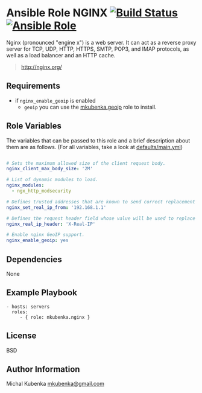 # Ansible Role NGINX [![Build Status](https://travis-ci.org/mkubenka/ansible-role-nginx.svg?branch=master)](https://travis-ci.org/mkubenka/ansible-role-nginx) [![Ansible Role](https://img.shields.io/ansible/role/11385.svg?maxAge=2592000)](https://galaxy.ansible.com/mkubenka/nginx/)

Nginx (pronounced "engine x") is a web server. It can act as a reverse proxy server for TCP, UDP, HTTP, HTTPS, SMTP, POP3, and IMAP protocols, as well as a load balancer and an HTTP cache.

> http://nginx.org/

## Requirements

* if `nginx_enable_geoip` is enabled
    * `geoip` you can use the [mkubenka.geoip](https://github.com/mkubenka/ansible-role-geoip) role to install.

## Role Variables

The variables that can be passed to this role and a brief description about
them are as follows. (For all variables, take a look at [defaults/main.yml](defaults/main.yml))

```yaml

# Sets the maximum allowed size of the client request body.
nginx_client_max_body_size: '2M'

# List of dynamic modules to load.
nginx_modules: 
  - ngx_http_modsecurity

# Defines trusted addresses that are known to send correct replacement addresses.
nginx_set_real_ip_from: '192.168.1.1'

# Defines the request header field whose value will be used to replace the client address.
nginx_real_ip_header: 'X-Real-IP'

# Enable nginx GeoIP support.
nginx_enable_geoip: yes

```

## Dependencies

None

## Example Playbook

    - hosts: servers
      roles:
         - { role: mkubenka.nginx }

## License

BSD

## Author Information

Michal Kubenka <mkubenka@gmail.com>

